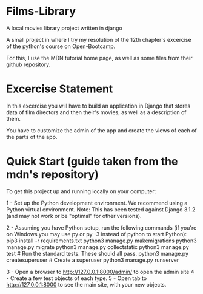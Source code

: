 # Films-Library
A local movies library project written in django

A small project in where I try my resolution of the 12th chapter's excercise of the python's course on Open-Bootcamp.

For this, I use the MDN tutorial home page, as well as some files from their github repository.

# Excercise Statement
In this excercise you will have to build an application in Django that stores data of film directors and then their's movies, as well as a description of them.

You have to customize the admin of the app and create the views of each of the parts of the app.

# Quick Start (guide taken from the mdn's repository)
To get this project up and running locally on your computer:

  1 - Set up the Python development environment. We recommend using a Python virtual environment.
      Note: This has been tested against Django 3.1.2 (and may not work or be "optimal" for other versions).

  2 - Assuming you have Python setup, run the following commands (if you're on Windows you may use py or py -3 instead of python to start Python):
          pip3 install -r requirements.txt
          python3 manage.py makemigrations
          python3 manage.py migrate
          python3 manage.py collectstatic
          python3 manage.py test # Run the standard tests. These should all pass.
          python3 manage.py createsuperuser # Create a superuser
          python3 manage.py runserver
          
  3 - Open a browser to http://127.0.0.1:8000/admin/ to open the admin site
  4 - Create a few test objects of each type.
  5 - Open tab to http://127.0.0.1:8000 to see the main site, with your new objects.
